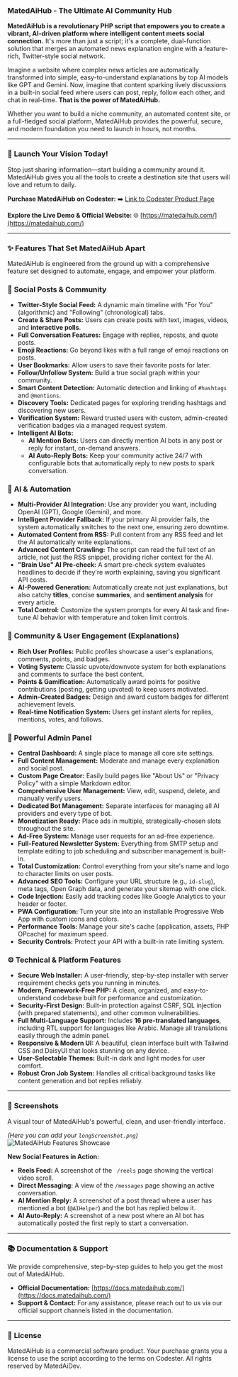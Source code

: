 ### **MatedAiHub - The Ultimate AI Community Hub**

**MatedAiHub is a revolutionary PHP script that empowers you to create a vibrant, AI-driven platform where intelligent content meets social connection.** It's more than just a script; it's a complete, dual-function solution that merges an automated news explanation engine with a feature-rich, Twitter-style social network.

Imagine a website where complex news articles are automatically transformed into simple, easy-to-understand explanations by top AI models like GPT and Gemini. Now, imagine that content sparking lively discussions in a built-in social feed where users can post, reply, follow each other, and chat in real-time. **That is the power of MatedAiHub.**

Whether you want to build a niche community, an automated content site, or a full-fledged social platform, MatedAiHub provides the powerful, secure, and modern foundation you need to launch in hours, not months.

---

### 🚀 **Launch Your Vision Today!**

Stop just sharing information—start building a community around it. MatedAiHub gives you all the tools to create a destination site that users will love and return to daily.

**Purchase MatedAiHub on Codester:**
➡️ [Link to Codester Product Page](https://www.codester.com/items/56468/matedaihub-ai-news-discussion-platform)

**Explore the Live Demo & Official Website:**
🌐 [https://matedaihub.com/](https://matedaihub.com/)

---

### ✨ **Features That Set MatedAiHub Apart**

MatedAiHub is engineered from the ground up with a comprehensive feature set designed to automate, engage, and empower your platform.

### 🚀 **Social Posts & Community**
*   **Twitter-Style Social Feed:** A dynamic main timeline with "For You" (algorithmic) and "Following" (chronological) tabs.
*   **Create & Share Posts:** Users can create posts with text, images, videos, and **interactive polls**.
*   **Full Conversation Features:** Engage with replies, reposts, and quote posts.
*   **Emoji Reactions:** Go beyond likes with a full range of emoji reactions on posts.
*   **User Bookmarks:** Allow users to save their favorite posts for later.
*   **Follow/Unfollow System:** Build a true social graph within your community.
*   **Smart Content Detection:** Automatic detection and linking of `#hashtags` and `@mentions`.
*   **Discovery Tools:** Dedicated pages for exploring trending hashtags and discovering new users.
*   **Verification System:** Reward trusted users with custom, admin-created verification badges via a managed request system.
*   **Intelligent AI Bots:**
    *   **AI Mention Bots:** Users can directly mention AI bots in any post or reply for instant, on-demand answers.
    *   **AI Auto-Reply Bots:** Keep your community active 24/7 with configurable bots that automatically reply to new posts to spark conversation.

### 🧠 **AI & Automation**
*   **Multi-Provider AI Integration:** Use any provider you want, including OpenAI (GPT), Google (Gemini), and more.
*   **Intelligent Provider Fallback:** If your primary AI provider fails, the system automatically switches to the next one, ensuring zero downtime.
*   **Automated Content from RSS:** Pull content from any RSS feed and let the AI automatically write explanations.
*   **Advanced Content Crawling:** The script can read the full text of an article, not just the RSS snippet, providing richer context for the AI.
*   **"Brain Use" AI Pre-check:** A smart pre-check system evaluates headlines to decide if they're worth explaining, saving you significant API costs.
*   **AI-Powered Generation:** Automatically create not just explanations, but also catchy **titles**, concise **summaries**, and **sentiment analysis** for every article.
*   **Total Control:** Customize the system prompts for every AI task and fine-tune AI behavior with temperature and token limit controls.

### 💬 **Community & User Engagement (Explanations)**
*   **Rich User Profiles:** Public profiles showcase a user's explanations, comments, points, and badges.
*   **Voting System:** Classic upvote/downvote system for both explanations and comments to surface the best content.
*   **Points & Gamification:** Automatically award points for positive contributions (posting, getting upvoted) to keep users motivated.
*   **Admin-Created Badges:** Design and award custom badges for different achievement levels.
*   **Real-time Notification System:** Users get instant alerts for replies, mentions, votes, and follows.

### 👑 **Powerful Admin Panel**
*   **Central Dashboard:** A single place to manage all core site settings.
*   **Full Content Management:** Moderate and manage every explanation and social post.
*   **Custom Page Creator:** Easily build pages like "About Us" or "Privacy Policy" with a simple Markdown editor.
*   **Comprehensive User Management:** View, edit, suspend, delete, and manually verify users.
*   **Dedicated Bot Management:** Separate interfaces for managing all AI providers and every type of bot.
*   **Monetization Ready:** Place ads in multiple, strategically-chosen slots throughout the site.
*   **Ad-Free System:** Manage user requests for an ad-free experience.
*   **Full-Featured Newsletter System:** Everything from SMTP setup and template editing to job scheduling and subscriber management is built-in.
*   **Total Customization:** Control everything from your site's name and logo to character limits on user posts.
*   **Advanced SEO Tools:** Configure your URL structure (e.g., `id-slug`), meta tags, Open Graph data, and generate your sitemap with one click.
*   **Code Injection:** Easily add tracking codes like Google Analytics to your header or footer.
*   **PWA Configuration:** Turn your site into an installable Progressive Web App with custom icons and colors.
*   **Performance Tools:** Manage your site's cache (application, assets, PHP OPcache) for maximum speed.
*   **Security Controls:** Protect your API with a built-in rate limiting system.

### ⚙️ **Technical & Platform Features**
*   **Secure Web Installer:** A user-friendly, step-by-step installer with server requirement checks gets you running in minutes.
*   **Modern, Framework-Free PHP:** A clean, organized, and easy-to-understand codebase built for performance and customization.
*   **Security-First Design:** Built-in protection against CSRF, SQL injection (with prepared statements), and other common vulnerabilities.
*   **Full Multi-Language Support:** Includes **16 pre-translated languages**, including RTL support for languages like Arabic. Manage all translations easily through the admin panel.
*   **Responsive & Modern UI:** A beautiful, clean interface built with Tailwind CSS and DaisyUI that looks stunning on any device.
*   **User-Selectable Themes:** Built-in dark and light modes for user comfort.
*   **Robust Cron Job System:** Handles all critical background tasks like content generation and bot replies reliably.

---

### 📸 **Screenshots**

A visual tour of MatedAiHub's powerful, clean, and user-friendly interface.

*(Here you can add your `longScreenshot.png`)*
![MatedAiHub Features Showcase](images/longScreenshot.png)

**New Social Features in Action:**
*   **Reels Feed:** A screenshot of the ` /reels` page showing the vertical video scroll.
*   **Direct Messaging:** A view of the `/messages` page showing an active conversation.
*   **AI Mention Reply:** A screenshot of a post thread where a user has mentioned a bot (`@AIHelper`) and the bot has replied below it.
*   **AI Auto-Reply:** A screenshot of a new post where an AI bot has automatically posted the first reply to start a conversation.

---

### 📚 **Documentation & Support**

We provide comprehensive, step-by-step guides to help you get the most out of MatedAiHub.

*   **Official Documentation:** [https://docs.matedaihub.com/](https://docs.matedaihub.com/)
*   **Support & Contact:** For any assistance, please reach out to us via our official support channels listed in the documentation.

---

### 📄 **License**

MatedAiHub is a commercial software product. Your purchase grants you a license to use the script according to the terms on Codester. All rights reserved by MatedAiDev.
